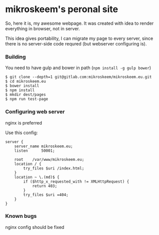 # mikroskeem's peronal site

So, here it is, my awesome webpage. It was created with idea to render everything in browser, not in server.

This idea gives portability, I can migrate my page to every server, since there is no server-side code requred (but webserver configuring is).

### Building
You need to have gulp and bower in path (`npm install -g gulp bower`)

```
$ git clone --depth=1 git@gitlab.com:mikroskeem/mikroskeem.eu.git
$ cd mikroskeem.eu
$ bower install
$ npm install
$ mkdir dest/pages
$ npm run test-page
```

### Configuring web server
nginx is preferred

Use this config:
```
server {
	server_name	mikroskeem.eu;
	listen		50001;

	root	/var/www/mikroskeem.eu;
	location / {
		try_files $uri /index.html;
	}
	location ~ \.(md)$ {
		if ($http_x_requested_with != XMLHttpRequest) {
			return 403;
		}
		try_files $uri =404;
	}
}
```

### Known bugs
nginx config should be fixed
